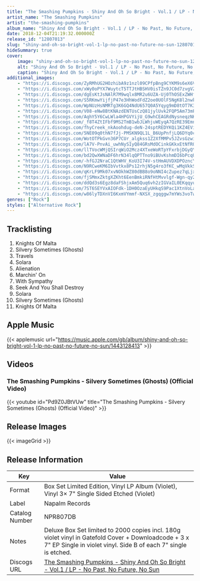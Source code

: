 ```yaml
---
title: "The Smashing Pumpkins - Shiny And Oh So Bright - Vol.1 / LP - No Past, No Future, No Sun"
artist_name: "The Smashing Pumpkins"
artist: "the-smashing-pumpkins"
album_name: "Shiny And Oh So Bright - Vol.1 / LP - No Past, No Future, No Sun"
date: 2018-12-04T21:19:32.000000Z
release_id: "12807013"
slug: "shiny-and-oh-so-bright-vol-1-lp-no-past-no-future-no-sun-12807013"
hideSummary: true
cover:
    image: "shiny-and-oh-so-bright-vol-1-lp-no-past-no-future-no-sun-12807013.jpg"
    alt: "Shiny And Oh So Bright - Vol.1 / LP - No Past, No Future, No Sun by The Smashing Pumpkins"
    caption: "Shiny And Oh So Bright - Vol.1 / LP - No Past, No Future, No Sun by The Smashing Pumpkins"
additional_images:
    - "https://i.discogs.com/ZyRMhUG2HOzhibA9z1nzl09CPfpBng9CYKM9s6eX6Vg/rs:fit/g:sm/q:90/h:449/w:448/czM6Ly9kaXNjb2dz/LWRhdGFiYXNlLWlt/YWdlcy9SLTEyODA3/MDEzLTE1NDI1Mzkz/MzMtNzUyMy5wbmc.jpeg"
    - "https://i.discogs.com/xWy0oPYX7WuytcT5TTJtHBSHV0isTZn9JC0d7zvgVZA/rs:fit/g:sm/q:90/h:418/w:417/czM6Ly9kaXNjb2dz/LWRhdGFiYXNlLWlt/YWdlcy9SLTEyODA3/MDEzLTE1NDI1Mzkz/MzMtODY5Mi5wbmc.jpeg"
    - "https://i.discogs.com/dgEsKtJsNAlR7M9wqlx8MR2u6UZA-Uj0ThOSExZWHfg/rs:fit/g:sm/q:90/h:434/w:438/czM6Ly9kaXNjb2dz/LWRhdGFiYXNlLWlt/YWdlcy9SLTEyODA3/MDEzLTE1NDI1Mzkz/MzQtOTQ0Ni5wbmc.jpeg"
    - "https://i.discogs.com/S5RKmwYijfjP47e3HhWodFdZ2oe0UOlF5NgK8l2nwko/rs:fit/g:sm/q:90/h:444/w:445/czM6Ly9kaXNjb2dz/LWRhdGFiYXNlLWlt/YWdlcy9SLTEyODA3/MDEzLTE1NDI1NDI4/NjktODI5NS5wbmc.jpeg"
    - "https://i.discogs.com/WpNUzHsNMRTg3K6GQ4NdU657Q0A5Yqyg9mD8tOT7K3Q/rs:fit/g:sm/q:90/h:462/w:477/czM6Ly9kaXNjb2dz/LWRhdGFiYXNlLWlt/YWdlcy9SLTEyODA3/MDEzLTE1NDY3MDA4/MDctMzIzMi5wbmc.jpeg"
    - "https://i.discogs.com/V08-eNw8BtKNAzdENTUsCzQ81jylUvk2FQP5Am73mPM/rs:fit/g:sm/q:90/h:455/w:475/czM6Ly9kaXNjb2dz/LWRhdGFiYXNlLWlt/YWdlcy9SLTEyODA3/MDEzLTE1NDY3MDA4/MDgtODI5Ny5wbmc.jpeg"
    - "https://i.discogs.com/AqhY5Y6CwLWla4HPGVYijU_G9whCEAGRdNysneqzNKw/rs:fit/g:sm/q:90/h:485/w:487/czM6Ly9kaXNjb2dz/LWRhdGFiYXNlLWlt/YWdlcy9SLTEyODA3/MDEzLTE1NDI1Mzkz/MzUtNzI4Ni5wbmc.jpeg"
    - "https://i.discogs.com/_f8T4ZtIFbf9MS2TmB1wbJLWhjuWEyqA7QzRE39Emnw/rs:fit/g:sm/q:90/h:477/w:492/czM6Ly9kaXNjb2dz/LWRhdGFiYXNlLWlt/YWdlcy9SLTEyODA3/MDEzLTE1NDI1NDI4/NzEtNDM4Mi5wbmc.jpeg"
    - "https://i.discogs.com/fhyCreek_nkAoohdug-deN-24sptREDYKQi1KZ4EViQ/rs:fit/g:sm/q:90/h:484/w:529/czM6Ly9kaXNjb2dz/LWRhdGFiYXNlLWlt/YWdlcy9SLTEyODA3/MDEzLTE1NDI1Mzkz/MzUtNTQxNS5wbmc.jpeg"
    - "https://i.discogs.com/5NE09q0thN7fJj-PMSKN9QL1L_B6UpPnfjLQ6DYq0cQ/rs:fit/g:sm/q:90/h:469/w:473/czM6Ly9kaXNjb2dz/LWRhdGFiYXNlLWlt/YWdlcy9SLTEyODA3/MDEzLTE1NDI1Mzkz/MzQtOTcyNi5wbmc.jpeg"
    - "https://i.discogs.com/WotOTPkGvn36P7CUr_algkss1Z2XfMMPv5JZvsGzwiE/rs:fit/g:sm/q:90/h:466/w:488/czM6Ly9kaXNjb2dz/LWRhdGFiYXNlLWlt/YWdlcy9SLTEyODA3/MDEzLTE1NDI1NDI4/NzAtNjcxOC5wbmc.jpeg"
    - "https://i.discogs.com/lA7V-PnvAi_uwhNySIyQ84GRsMdOCinkGKkxEtNfRQk/rs:fit/g:sm/q:90/h:454/w:475/czM6Ly9kaXNjb2dz/LWRhdGFiYXNlLWlt/YWdlcy9SLTEyODA3/MDEzLTE1NDI1Mzkz/MzQtNjA1Mi5wbmc.jpeg"
    - "https://i.discogs.com/llTVocWMjQSIrqWiO2Mcz4XTxeWoRTpYFxrbjDGyQYY/rs:fit/g:sm/q:90/h:427/w:425/czM6Ly9kaXNjb2dz/LWRhdGFiYXNlLWlt/YWdlcy9SLTEyODA3/MDEzLTE1NDI1Mzkz/MzQtNjA1OC5wbmc.jpeg"
    - "https://i.discogs.com/bd2QwXWNaDF6hrN34lqQPTTno9iBUvKshmDI6bPcqUM/rs:fit/g:sm/q:90/h:463/w:471/czM6Ly9kaXNjb2dz/LWRhdGFiYXNlLWlt/YWdlcy9SLTEyODA3/MDEzLTE1NDI1Mzkz/MzQtMjYzMi5wbmc.jpeg"
    - "https://i.discogs.com/-hfGJ2NraC1QtWHV_KoU3I74V-stHmAUVDXDPOzncY4/rs:fit/g:sm/q:90/h:428/w:456/czM6Ly9kaXNjb2dz/LWRhdGFiYXNlLWlt/YWdlcy9SLTEyODA3/MDEzLTE1NDI1Mzkz/MzQtMTIwMC5wbmc.jpeg"
    - "https://i.discogs.com/N9RCweKM6IbVvtkx8Ps12rhjN5g4ro3fKC_wMqVkkS0/rs:fit/g:sm/q:90/h:405/w:405/czM6Ly9kaXNjb2dz/LWRhdGFiYXNlLWlt/YWdlcy9SLTEyODA3/MDEzLTE1NDI1Mzkz/MzUtNjA4NS5wbmc.jpeg"
    - "https://i.discogs.com/qKrLF9Mk07xvNOkhWZ80dBB8o9oNNI4cZupez7qLjxM/rs:fit/g:sm/q:90/h:430/w:429/czM6Ly9kaXNjb2dz/LWRhdGFiYXNlLWlt/YWdlcy9SLTEyODA3/MDEzLTE1NDI1Mzkz/MzUtMzI4NS5wbmc.jpeg"
    - "https://i.discogs.com/fjSMmxZktgXZKht6EenBmkiRNfHtMvvlgf-Wgn-qy20/rs:fit/g:sm/q:90/h:398/w:396/czM6Ly9kaXNjb2dz/LWRhdGFiYXNlLWlt/YWdlcy9SLTEyODA3/MDEzLTE1NDI1Mzkz/MzQtMzYzMC5wbmc.jpeg"
    - "https://i.discogs.com/ddQd3s6Egz8daFShjxAm5Quq6vh2zIGVaIL0EKqqyuY/rs:fit/g:sm/q:90/h:444/w:446/czM6Ly9kaXNjb2dz/LWRhdGFiYXNlLWlt/YWdlcy9SLTEyODA3/MDEzLTE1NDI1Mzkz/MzMtOTQwNC5wbmc.jpeg"
    - "https://i.discogs.com/7ST6SEYVxAIOFdk-1DH0OzaEyUHkqS9Pac1XtnVoLa4/rs:fit/g:sm/q:90/h:421/w:423/czM6Ly9kaXNjb2dz/LWRhdGFiYXNlLWlt/YWdlcy9SLTEyODA3/MDEzLTE1NDI1Mzkz/MzUtMzI1MS5wbmc.jpeg"
    - "https://i.discogs.com/w86lyTDXnVI6KxmVYmmf-NXSX_zgqggw7mYWs3voTwg/rs:fit/g:sm/q:90/h:427/w:429/czM6Ly9kaXNjb2dz/LWRhdGFiYXNlLWlt/YWdlcy9SLTEyODA3/MDEzLTE1NDI1Mzkz/MzQtNTMxOS5wbmc.jpeg"
genres: ["Rock"]
styles: ["Alternative Rock"]
---
```




## Tracklisting
1. Knights Of Malta
2. Silvery Sometimes (Ghosts)
3. Travels
4. Solara
5. Alienation
6. Marchin' On
7. With Sympathy
8. Seek And You Shall Destroy
9. Solara
10. Silvery Sometimes (Ghosts)
11. Knights Of Malta

## Apple Music
{{< applemusic url="https://music.apple.com/gb/album/shiny-and-oh-so-bright-vol-1-lp-no-past-no-future-no-sun/1443128413" >}}<br>


## Videos
### The Smashing Pumpkins - Silvery Sometimes (Ghosts) (Official Video)
{{< youtube id="Pd9Z0JBtVUw" title="The Smashing Pumpkins - Silvery Sometimes (Ghosts) (Official Video)" >}}<br>


## Release Images
{{< imageGrid >}}

## Release Information
|  Key           | Value                                                |
| ---------------| ---------------------------------------------------- |
| Format         | Box Set Limited Edition, Vinyl LP Album (Violet), Vinyl 3× 7" Single Sided Etched (Violet) |
| Label          | Napalm Records |
| Catalog Number | NPR807DB |
| Notes | Deluxe Box Set limited to 2000 copies incl. 180g violet vinyl in Gatefold Cover + Downloadcode + 3 x 7" EP Single in violet vinyl. Side B of each 7" single is etched. |
| Discogs URL    | [The Smashing Pumpkins - Shiny And Oh So Bright - Vol.1 / LP - No Past, No Future, No Sun](https://www.discogs.com/release/12807013-The-Smashing-Pumpkins-Shiny-And-Oh-So-Bright-Vol1-LP-No-Past-No-Future-No-Sun) |